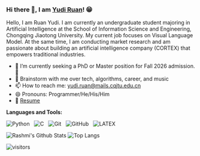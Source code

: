 ### Hi there 👋, I am [Yudi Ruan](https://ruanyudi.github.io/)! 😁
<!--
**rusty-sj/rusty-sj** is a ✨ _special_ ✨ repository because its `README.md` (this file) appears on your GitHub profile.
Here are some ideas to get you started:

- 🔭 I’m currently working on ...
- 🌱 I’m currently learning ...
- 👯 I’m looking to collaborate on ...
- 🤔 I’m looking for help with ...
- 💬 Ask me about ...
- 📫 How to reach me: ...
- 😄 Pronouns: ...
- ⚡ Fun fact: ...
- 🤔 I’m looking for help with Statistics
- 👯 I’m looking to collaborate on ...
-->

Hello, I am Ruan Yudi. I am currently an undergraduate student majoring in Artificial Intelligence at the School of Information Science and Engineering, Chongqing Jiaotong University. My current job focuses on Visual Language Model. At the same time, I am conducting market research and am passionate about building an artificial intelligence company (CORTEX) that empowers traditional industries.

- 🔭 I’m currently seeking a PhD or Master position for Fall 2026 admission.🌟
- 💬 Brainstorm with me over tech, algorithms, career, and music 
- 📫 How to reach me: yudi.ruan@mails.cqjtu.edu.cn
- 😄 Pronouns: Programmer/He/His/Him
- 📝 [Resume](https://ruanyudi.github.io/src/ryd_cv.pdf)

**Languages and Tools:** 

![Python](https://img.shields.io/badge/-Python-black?logo=Python&style=social)&nbsp;&nbsp;
![C](https://img.shields.io/badge/-C-black?logo=c&style=social)&nbsp;&nbsp;
![Git](https://img.shields.io/badge/-Git-black?logo=git&style=social)&nbsp;&nbsp;
![GitHub](https://img.shields.io/badge/-GitHub-black?logo=github&style=social)&nbsp;&nbsp;
![LATEX](https://img.shields.io/badge/-LATEX-black?logo=latex&style=social)&nbsp;&nbsp;

![Rashmi's Github Stats](https://github-readme-stats.vercel.app/api?username=ruanyudi&count_private=true&show_icons=true&include_all_commits=true)
![Top Langs](https://github-readme-stats.vercel.app/api/top-langs/?username=ruanyudi&hide=TeX&layout=compact)

![visitors](https://visitor-badge.laobi.icu/badge?page_id=page.id)